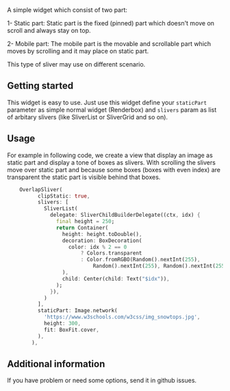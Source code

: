 A simple widget which consist of two part:

1- Static part:
Static part is the fixed (pinned) part which doesn't move on scroll and always stay on top.

2- Mobile part:
The mobile part is the movable and scrollable part which moves by scrolling and it may place on static part.

This type of sliver may use on different scenario.

## Getting started

This widget is easy to use. Just use this widget define your `staticPart` parameter as simple normal widget (Renderbox) and `slivers` param as list of arbitary slivers (like SliverList or SliverGrid and so on).

## Usage

For example in following code, we create a view that display an image as static part and display a tone of boxes as slivers. With scrolling the slivers move over static part and because some boxes (boxes with even index) are transparent the static part is visible behind that boxes.

```dart
    OverlapSliver(
          clipStatic: true,
          slivers: [
            SliverList(
              delegate: SliverChildBuilderDelegate((ctx, idx) {
                final height = 250;
                return Container(
                  height: height.toDouble(),
                  decoration: BoxDecoration(
                    color: idx % 2 == 0
                        ? Colors.transparent
                        : Color.fromRGBO(Random().nextInt(255),
                            Random().nextInt(255), Random().nextInt(255), 1),
                  ),
                  child: Center(child: Text("$idx")),
                );
              }),
            )
          ],
          staticPart: Image.network(
            'https://www.w3schools.com/w3css/img_snowtops.jpg',
            height: 300,
            fit: BoxFit.cover,
          ),
        ),
```

## Additional information

If you have problem or need some options, send it in github issues.
